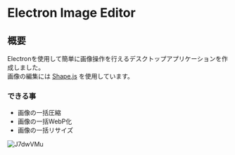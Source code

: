 # Electron Image Editor
## 概要
Electronを使用して簡単に画像操作を行えるデスクトップアプリケーションを作成しました。  
画像の編集には [Shape.js](https://www.npmjs.com/package/sharp) を使用しています。

### できる事
- 画像の一括圧縮
- 画像の一括WebP化
- 画像の一括リサイズ

![J7dwVMu](https://github.com/daichi-iwamoto/electron-image-editor/assets/34328392/e1b2dd4e-cafc-4c3d-8c23-5d705639b6f9)

